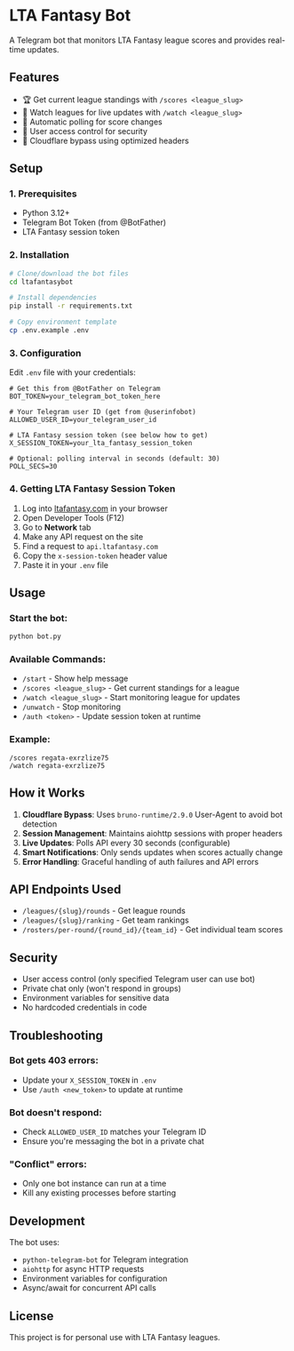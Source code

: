 # LTA Fantasy Bot

A Telegram bot that monitors LTA Fantasy league scores and provides real-time updates.

## Features

- 🏆 Get current league standings with `/scores <league_slug>`
- 📱 Watch leagues for live updates with `/watch <league_slug>`
- 🔄 Automatic polling for score changes
- 🔐 User access control for security
- 🚀 Cloudflare bypass using optimized headers

## Setup

### 1. Prerequisites

- Python 3.12+
- Telegram Bot Token (from @BotFather)
- LTA Fantasy session token

### 2. Installation

```bash
# Clone/download the bot files
cd ltafantasybot

# Install dependencies
pip install -r requirements.txt

# Copy environment template
cp .env.example .env
```

### 3. Configuration

Edit `.env` file with your credentials:

```env
# Get this from @BotFather on Telegram
BOT_TOKEN=your_telegram_bot_token_here

# Your Telegram user ID (get from @userinfobot)
ALLOWED_USER_ID=your_telegram_user_id

# LTA Fantasy session token (see below how to get)
X_SESSION_TOKEN=your_lta_fantasy_session_token

# Optional: polling interval in seconds (default: 30)
POLL_SECS=30
```

### 4. Getting LTA Fantasy Session Token

1. Log into [ltafantasy.com](https://ltafantasy.com) in your browser
2. Open Developer Tools (F12)
3. Go to **Network** tab
4. Make any API request on the site
5. Find a request to `api.ltafantasy.com`
6. Copy the `x-session-token` header value
7. Paste it in your `.env` file

## Usage

### Start the bot:
```bash
python bot.py
```

### Available Commands:

- `/start` - Show help message
- `/scores <league_slug>` - Get current standings for a league
- `/watch <league_slug>` - Start monitoring league for updates
- `/unwatch` - Stop monitoring
- `/auth <token>` - Update session token at runtime

### Example:
```
/scores regata-exrzlize75
/watch regata-exrzlize75
```

## How it Works

1. **Cloudflare Bypass**: Uses `bruno-runtime/2.9.0` User-Agent to avoid bot detection
2. **Session Management**: Maintains aiohttp sessions with proper headers
3. **Live Updates**: Polls API every 30 seconds (configurable)
4. **Smart Notifications**: Only sends updates when scores actually change
5. **Error Handling**: Graceful handling of auth failures and API errors

## API Endpoints Used

- `/leagues/{slug}/rounds` - Get league rounds
- `/leagues/{slug}/ranking` - Get team rankings
- `/rosters/per-round/{round_id}/{team_id}` - Get individual team scores

## Security

- User access control (only specified Telegram user can use bot)
- Private chat only (won't respond in groups)
- Environment variables for sensitive data
- No hardcoded credentials in code

## Troubleshooting

### Bot gets 403 errors:
- Update your `X_SESSION_TOKEN` in `.env`
- Use `/auth <new_token>` to update at runtime

### Bot doesn't respond:
- Check `ALLOWED_USER_ID` matches your Telegram ID
- Ensure you're messaging the bot in a private chat

### "Conflict" errors:
- Only one bot instance can run at a time
- Kill any existing processes before starting

## Development

The bot uses:
- `python-telegram-bot` for Telegram integration
- `aiohttp` for async HTTP requests  
- Environment variables for configuration
- Async/await for concurrent API calls

## License

This project is for personal use with LTA Fantasy leagues.
